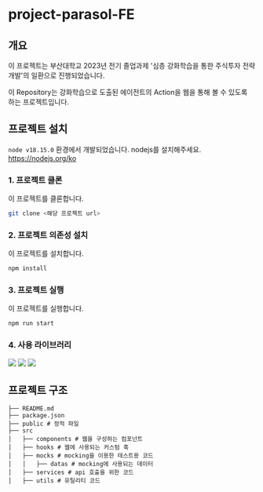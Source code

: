# project-parasol-FE

## 개요
이 프로젝트는 부산대학교 2023년 전기 졸업과제 '심층 강화학습을 통한 주식투자 전략 개발'의 일환으로 진행되었습니다.

이 Repository는 강화학습으로 도출된 에이전트의 Action을 웹을 통해 볼 수 있도록 하는 프로젝트입니다.

## 프로젝트 설치
`node v18.15.0` 환경에서 개발되었습니다. nodejs를 설치해주세요.
https://nodejs.org/ko

### 1. 프로젝트 클론
이 프로젝트를 클론합니다.
```bash
git clone <해당 프로젝트 url>
```

### 2. 프로젝트 의존성 설치
이 프로젝트를 설치합니다.
```bash
npm install
```

### 3. 프로젝트 실행
이 프로젝트를 실행합니다.
```bash
npm run start
```
### 4. 사용 라이브러리
<img src="https://img.shields.io/badge/React-61DAFB?style=for-the-badge&logo=React&logoColor=black"> <img src="https://img.shields.io/badge/Axios-5A29E4?style=for-the-badge&logo=Axios&logoColor=black">
<img src="https://img.shields.io/badge/tailwindcss-06B6D4?style=for-the-badge&logo=tailwindcss&logoColor=black">

## 프로젝트 구조
```
├── README.md
├── package.json
├── public # 정적 파일
├── src
│   ├── components # 웹을 구성하는 컴포넌트
│   ├── hooks # 웹에 사용되는 커스텀 훅
│   ├── mocks # mocking을 이용한 테스트용 코드
│   │   ├── datas # mocking에 사용되는 데이터
│   ├── services # api 호출을 위한 코드
│   ├── utils # 유틸리티 코드
```

